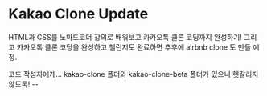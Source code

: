 # Kakao Clone Update

HTML과 CSS를 노마드코더 강의로 배워보고 카카오톡 클론 코딩까지 완성하기!
그리고 카카오톡 클론 코딩을 완성하고 챌린지도 완료하면
추후에 airbnb clone 도 만들 예정.

코드 작성자에게... kakao-clone 폴더와 kakao-clone-beta 폴더가 있으니 헷갈리지 않도록! --